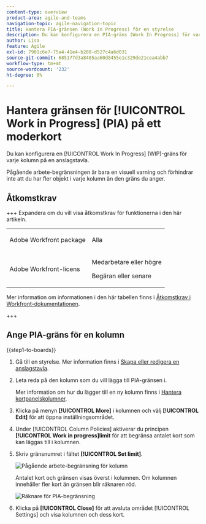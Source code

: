 ```yaml
---
content-type: overview
product-area: agile-and-teams
navigation-topic: agile-navigation-topic
title: Hantera PIA-gränsen (Work in Progress) för en styrelse
description: Du kan konfigurera en PIA-gräns (Work In Progress) för varje kolumn på en anslagstavla.
author: Lisa
feature: Agile
exl-id: 7901c6e7-75a4-41e4-b288-d527c4a6d031
source-git-commit: 685177d3a8485aa60d8455e1c329de21cea4abb7
workflow-type: tm+mt
source-wordcount: '232'
ht-degree: 0%

---
```


# Hantera gränsen för [!UICONTROL Work in Progress] (PIA) på ett moderkort

Du kan konfigurera en [!UICONTROL Work In Progress] (WIP)-gräns för varje kolumn på en anslagstavla.

Pågående arbete-begränsningen är bara en visuell varning och förhindrar inte att du har fler objekt i varje kolumn än den gräns du anger.

## Åtkomstkrav

+++ Expandera om du vill visa åtkomstkrav för funktionerna i den här artikeln.

<table style="table-layout:auto"> 
 <col> 
 <col> 
 <tbody> 
  <tr> 
   <td role="rowheader">Adobe Workfront package</td> 
   <td> <p>Alla</p> </td> 
  </tr> 
  <tr> 
   <td role="rowheader">Adobe Workfront-licens</td> 
   <td> 
   <p>Medarbetare eller högre</p> 
   <p>Begäran eller senare</p>
   </td> 
  </tr> 
 </tbody> 
</table>

Mer information om informationen i den här tabellen finns i [Åtkomstkrav i Workfront-dokumentationen](/help/quicksilver/administration-and-setup/add-users/access-levels-and-object-permissions/access-level-requirements-in-documentation.md).

+++

## Ange PIA-gräns för en kolumn

{{step1-to-boards}}

1. Gå till en styrelse. Mer information finns i [Skapa eller redigera en anslagstavla](../../agile/get-started-with-boards/create-edit-board.md).
1. Leta reda på den kolumn som du vill lägga till PIA-gränsen i.

   Mer information om hur du lägger till en ny kolumn finns i [Hantera kortpanelskolumner](/help/quicksilver/agile/get-started-with-boards/manage-board-columns.md).

1. Klicka på menyn **[!UICONTROL More]** i kolumnen och välj **[!UICONTROL Edit]** för att öppna inställningsområdet.
1. Under [!UICONTROL Column Policies] aktiverar du principen **[!UICONTROL Work in progress]limit** för att begränsa antalet kort som kan läggas till i kolumnen.
1. Skriv gränsnumret i fältet **[!UICONTROL Set limit]**.

   ![Pågående arbete-begränsning för kolumn](assets/boards-wip-limit-in-column.png)

   Antalet kort och gränsen visas överst i kolumnen. Om kolumnen innehåller fler kort än gränsen blir räknaren röd.

   ![Räknare för PIA-begränsning](assets/boards-wip-limit-counter.png)

1. Klicka på **[!UICONTROL Close]** för att avsluta området [!UICONTROL Settings] och visa kolumnen och dess kort.
